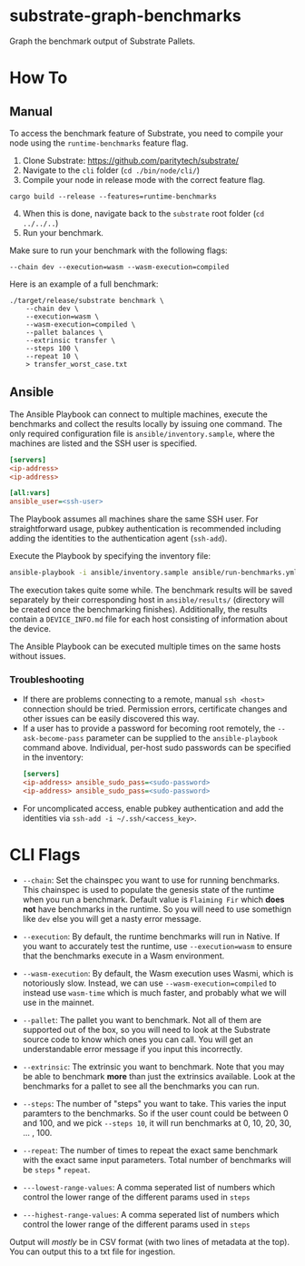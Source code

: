 # substrate-graph-benchmarks
Graph the benchmark output of Substrate Pallets.
 
# How To

## Manual
 
To access the benchmark feature of Substrate, you need to compile your node using the `runtime-benchmarks` feature flag.
 
1. Clone Substrate: https://github.com/paritytech/substrate/
2. Navigate to the `cli` folder (`cd ./bin/node/cli/`)
3. Compile your node in release mode with the correct feature flag.

```
cargo build --release --features=runtime-benchmarks
```

4. When this is done, navigate back to the `substrate` root folder (`cd ../../..`)
5. Run your benchmark.

Make sure to run your benchmark with the following flags:

```
--chain dev --execution=wasm --wasm-execution=compiled
```

Here is an example of a full benchmark:

```
./target/release/substrate benchmark \
    --chain dev \
    --execution=wasm \
    --wasm-execution=compiled \
    --pallet balances \
    --extrinsic transfer \
    --steps 100 \
    --repeat 10 \
    > transfer_worst_case.txt
```

## Ansible

The Ansible Playbook can connect to multiple machines, execute the benchmarks and collect the results locally by issuing one command. The only required configuration file is `ansible/inventory.sample`, where the machines are listed and the SSH user is specified.

```ini
[servers]
<ip-address>
<ip-address>

[all:vars]
ansible_user=<ssh-user>
```

The Playbook assumes all machines share the same SSH user. For straightforward usage, pubkey authentication is recommended including adding the identities to the authentication agent (`ssh-add`).

Execute the Playbook by specifying the inventory file:

```bash
ansible-playbook -i ansible/inventory.sample ansible/run-benchmarks.yml
```

The execution takes quite some while. The benchmark results will be saved separately by their corresponding host in `ansible/results/` (directory will be created once the benchmarking finishes). Additionally, the results contain a `DEVICE_INFO.md` file for each host consisting of information about the device.

The Ansible Playbook can be executed multiple times on the same hosts without issues.

### Troubleshooting

- If there are problems connecting to a remote, manual `ssh <host>` connection should be tried. Permission errors, certificate changes and other issues can be easily discovered this way.
- If a user has to provide a password for becoming root remotely, the `--ask-become-pass` parameter can be supplied to the `ansible-playbook` command above. Individual, per-host sudo passwords can be specified in the inventory:
    ```ini
    [servers]
    <ip-address> ansible_sudo_pass=<sudo-password>
    <ip-address> ansible_sudo_pass=<sudo-password>
    ```
- For uncomplicated access, enable pubkey authentication and add the identities via `ssh-add -i ~/.ssh/<access_key>`.

# CLI Flags

* `--chain`: Set the chainspec you want to use for running benchmarks. This chainspec is used to populate the genesis state of the runtime when you run a benchmark. Default value is `Flaiming Fir` which **does not** have benchmarks in the runtime. So you will need to use somethign like `dev` else you will get a nasty error message.

* `--execution`: By default, the runtime benchmarks will run in Native. If you want to accurately test the runtime, use `--execution=wasm` to ensure that the benchmarks execute in a Wasm environment.

* `--wasm-execution`: By default, the Wasm execution uses Wasmi, which is notoriously slow. Instead, we can use `--wasm-execution=compiled` to instead use `wasm-time` which is much faster, and probably what we will use in the mainnet.

* `--pallet`: The pallet you want to benchmark. Not all of them are supported out of the box, so you will need to look at the Substrate source code to know which ones you can call. You will get an understandable error message if you input this incorrectly.

* `--extrinsic`: The extrinsic you want to benchmark. Note that you may be able to benchmark **more** than just the extrinsics available. Look at the benchmarks for a pallet to see all the benchmarks you can run.

* `--steps`: The number of "steps" you want to take. This varies the input paramters to the benchmarks. So if the user count could be between 0 and 100, and we pick `--steps 10`, it will run benchmarks at 0, 10, 20, 30, ... , 100.

* `--repeat`: The number of times to repeat the exact same benchmark with the exact same input parameters. Total number of benchmarks will be `steps` * `repeat`.

* `---lowest-range-values`: A comma seperated list of numbers which control the lower range of the different params used in `steps`

* `---highest-range-values`: A comma seperated list of numbers which control the lower range of the different params used in `steps`

Output will _mostly_ be in CSV format (with two lines of metadata at the top). You can output this to a txt file for ingestion.
